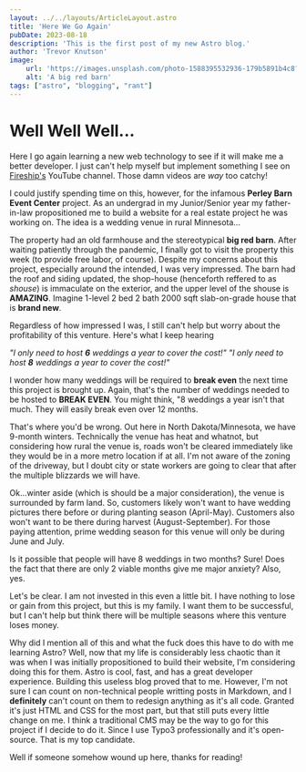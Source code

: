 ```yaml
---
layout: ../../layouts/ArticleLayout.astro
title: 'Here We Go Again'
pubDate: 2023-08-18
description: 'This is the first post of my new Astro blog.'
author: 'Trevor Knutson'
image:
    url: 'https://images.unsplash.com/photo-1588395532936-179b5891b4c8?ixlib=rb-4.0.3&ixid=M3wxMjA3fDB8MHxwaG90by1wYWdlfHx8fGVufDB8fHx8fA%3D%3D&auto=format&fit=crop&w=1167&q=80'
    alt: 'A big red barn'
tags: ["astro", "blogging", "rant"]
---
```


# Well Well Well...

Here I go again learning a new web technology to see if it will make me a better developer. I just can't help myself but implement something I see on [Fireship's](https://www.youtube.com/@Fireship) YouTube channel. Those damn videos are _way_ too catchy!

I could justify spending time on this, however, for the infamous **Perley Barn Event Center** project. As an undergrad in my Junior/Senior year my father-in-law propositioned me to build a website for a real estate project he was working on. The idea is a wedding venue in rural Minnesota...

The property had an old farmhouse and the stereotypical **big red barn**. After waiting patiently through the pandemic, I finally got to visit the property this week (to provide free labor, of course). Despite my concerns about this project, especially around the intended, I was very impressed. The barn had the roof and siding updated, the shop-house (henceforth reffered to as _shouse_) is immaculate on the exterior, and the upper level of the shouse is **AMAZING**. Imagine 1-level 2 bed 2 bath 2000 sqft slab-on-grade house that is **brand new**.

Regardless of how impressed I was, I still can't help but worry about the profitability of this venture. Here's what I keep hearing

_"I only need to host **6** weddings a year to cover the cost!"_
_"I only need to host **8** weddings a year to cover the cost!"_

I wonder how many weddings will be required to **break even** the next time this project is brought up. Again, that's the number of weddings needed to be hosted to **BREAK EVEN**. You might think, "8 weddings a year isn't that much. They will easily break even over 12 months. 

That's where you'd be wrong. Out here in North Dakota/Minnesota, we have 9-month winters. Technically the venue has heat and whatnot, but considering how rural the venue is, roads won't be cleared immediately like they would be in a more metro location if at all. I'm not aware of the zoning of the driveway, but I doubt city or state workers are going to clear that after the multiple blizzards we will have.

Ok...winter aside (which is should be a major consideration), the venue is surrounded by farm land. So, customers likely won't want to have wedding pictures there before or during planting season (April-May). Customers also won't want to be there during harvest (August-September). For those paying attention, prime wedding season for this venue will only be during June and July. 

Is it possible that people will have 8 weddings in two months? Sure! Does the fact that there are only 2 viable months give me major anxiety? Also, yes.

Let's be clear. I am not invested in this even a little bit. I have nothing to lose or gain from this project, but this is my family. I want them to be successful, but I can't help but think there will be multiple seasons where this venture loses money.

Why did I mention all of this and what the fuck does this have to do with me learning Astro? Well, now that my life is considerably less chaotic than it was when I was initially propositioned to build their website, I'm considering doing this for them. Astro is cool, fast, and has a great developer experience. Building this useless blog proved that to me. However, I'm not sure I can count on non-technical people writting posts in Markdown, and I **definitely** can't count on them to redesign anything as it's all code. Granted it's just HTML and CSS for the most part, but that still puts every little change on me. I think a traditional CMS may be the way to go for this project if I decide to do it. Since I use Typo3 professionally and it's open-source. That is my top candidate. 

Well if someone somehow wound up here, thanks for reading!